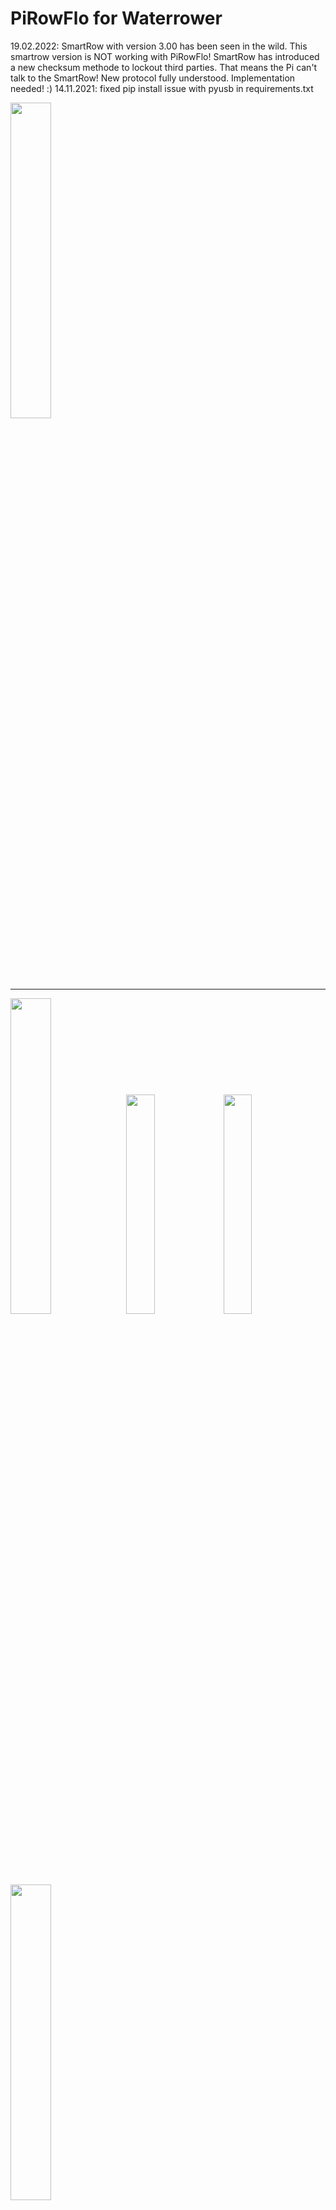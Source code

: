 # PiRowFlo for Waterrower


19.02.2022: SmartRow with version 3.00 has been seen in the wild. This smartrow version is NOT working with PiRowFlo! SmartRow has introduced a new checksum methode to lockout third parties. That means the Pi can't talk to the SmartRow! New protocol fully understood. Implementation needed! :)
14.11.2021: fixed pip install issue with pyusb in requirements.txt

<img src="docs/logo/PIROWFLO2.png" width=36% height=36%>

---- 

<img src="docs/Hardware/IMG_20210104_155432.jpg" width=36% height=36%> <img src="docs/Hardware/Selection_015.png" width=30% height=30%> <img src="docs/Hardware/SmartRow.png" width=30% height=30%>


<img src="docs/Screen/screenPiRowFlo.gif" width=36% height=36%>

Read the LICENCE first, by using this software you agree to the licence. 


## News 13.02.2021 

- Case is still in Prototype stage 


## Supported Apps S4 Monitor (23.02.2021)

|        | Kinomap (BLE) | Cityrowgo (BLE)      | waterrower connect (BLE)   | Coxswain (BLE) 7.9 or higher | Holofit| 
|:------:|:------:       |:------------:      |:-----:                     |:-------:                     |:-------:     
|Android | test pending  | :heavy_check_mark: | devs need to update app                  | :heavy_check_mark:           |  :heavy_check_mark:           |
|iOS     | test pending  | :heavy_check_mark: | :heavy_check_mark:         |  -                           | :heavy_check_mark:           |

## Supported Apps SmartRow (23.02.2021)

|        | Kinomap (BLE) | Cityrowgo (BLE)      | waterrower connect (BLE)   | Coxswain (BLE) 7.9 or higher |Holofit | 
|:------:|:------:       |:------------:      |:-----:                     |:-------:                     |:-------:  |
|Android | test pending  | test pending | devs need to update app                   | :heavy_check_mark:           |  :heavy_check_mark:           |
|iOS     | test pending  | :heavy_check_mark:   | :heavy_check_mark:         |  -                           | :heavy_check_mark:           |


## Supported Watches (14.01.2021)

|   Watch model     |  Navtive rowing App  | ErgIQ|
|:------:|:------: |:------: |
| Fenix 6 | :heavy_check_mark:  | currently not|


## Project Overview



## Features

- Read Serial Waterrower Data to the Pi
- Read SmartRow data to the Pi via bluetooth (for pi 3,4 and Zero W internal bluetooth + USB Bluetooth dongle needed - 
  for pi 1,2,3 without internal bluetooth 2 USB bluetooth dongle from different brands are needed)
- Send Waterrower Data from the Pi over Bluetooth (Build-in or USB-dongle) 
- Send Waterrower Data from the Pi over Ant+ via Ant+ dongle 



## Motivation

I wanted to have the ability to use the Android App Coxswain and also my Garmin smartwatch. Therefore, I though
why not connect the Waterrower via USB to a Raspberry pi and let the Raspberry pi being a BLE and Ant+ transmitter. 
And wouldn't be even better if it could be control for the Webbrowser. And Last but not least, have at the 
end of the training a FIT file for Garmin connect or Strava.

With a high demand from people having the Smartrow, I thought why not trying to integrate it as input interface 
for this project. So it would be either S4 Monitor or Smartrow 

## Target of the project 

<img src="docs/Project-overview.png" width=100% height=100%>

## Requirements

### Hardware 

Bill of Material(BOM)

<img src="docs/Hardware/IMG_20210104_155452.jpg" width=50% height=50%>

| **Item for Raspberry pi 1,2,3**| 
|------|
| Raspberry Pi || 
| Micro SD card || 
| Mini USB to USB typ A ||  
| Bluetooth USB dongle (not 5.0) (LogiLink BT0015) || 
| Micro USB to Typ A || 
| 5V USB power supply 2A ||
| **for Ant+ addition** || 
| Ant+ dongle (avoid CYCPLUS) ||
| **for Smartrow** || 
| Bluetooth USB dongle (not 5.0) (LogiLink BT0015) || 
| Bluetooth USB dongle (not 5.0) (Mandatory to be different brand)

| **Item for Raspberry pi 3,4**| 
|------|
| Raspberry Pi || 
| Micro SD card || 
| Mini USB to USB typ A ||
| 5V USB power supply 2A ||
| **for Ant+ addition** || 
| Ant+ dongle (avoid CYCPLUS) ||
| **for Smartrow** || 
| Bluetooth USB dongle (not 5.0) (LogiLink BT0015) || 
| ~~Bluetooth USB dongle (not 5.0) (Mandatory to be different brand)~~



<img src="docs/Hardware/IMG_20210104_155756.jpg" width=50% height=50%>

| **Item for Raspberry pi Zero W** | 
|------|
| Raspberry Pi Zero W || 
| Micro SD card || 
| Mini USB to Micro USB || 
| 5V USB power supply 2A ||
| **for Ant+ addition**  || 
| Ant+ dongle (avoid CYCPLUSe) ||
| Micro USB to USB Hub || 
| **for Smartrow** || 
| Bluetooth USB dongle (not 5.0) (LogiLink BT0015) || 
| ~~Bluetooth USB dongle (not 5.0) (Mandatory to be different brand)~~


<img src="docs/Hardware/IMG_20210104_155825.jpg" width=50% height=50%>



I would recommend buying the Raspberry pi in a kit where most of the parts are included 

### Software 

### Installation
On a fresh installed Raspbian, git must be installed first 

    sudo apt-get install git

Clone the repo from Github: 

    git clone https://github.com/inonoob/pirowflo.git 
    
go into the folder: 

    cd pirowflo 

make install.sh executable: 

    sudo chmod +x install.sh

execute install.sh in order to setup everything: (This can take 5 - 10 min to set all up). If during the first installation
you hadn't have your Ant+ dongle. Just re-run the script and it will install the missing Ant+ and udev profiles.

    sudo ./install.sh 

Once installation and reboot complete, go into the pirowflo/src folder

    cd /home/pi/pirowflo/src

### Getting Started

Start PiRowFlo from the webserver which is available under the: 

http://"raspberry-pi-IP":9001 

<img src="docs/webserver/Selection_023.png" width=60% height=60%>

or 

Use the Screen to start PiRowFlo

<img src="docs/Screen/IMG_20210221_235228.jpg" width=60% height=60%>

or 

start PiRowFlo from console 

If the script waterrowerthreads is started with -h or --help it shows the available option for the program 


    python3 waterrowerthreads.py -h
    
    usage: waterrowerthreads.py [-h] [-i {s4,sr}] [-b] [-a]

    Python script to broadcast waterrower data over BLE and ANT

      PiRowFlo for Waterrower
                                                                 +-+
                                               XX+-----------------+
                  +-------+                 XXXX    |----|       | |
                   +-----+                XXX +----------------+ | |
                   |     |             XXX    |XXXXXXXXXXXXXXXX| | |
    +--------------X-----X----------+XXX+------------------------+-+
    |                                                              |
    +--------------------------------------------------------------+

    To begin choose an interface from where the data will be taken from either the 
    S4 Monitor connected via USB or the smartrow pulley via bluetooth low energy
    
    Then select which broadcast methode will be used. Bluetooth low energy or Ant+ or both.
    
    e.g. use the S4 connected via USB and broadcast data over bluetooth and Ant+
    
    python3 waterrowerthreads.py -i s4 -b -a
    
    optional arguments:
      -h, --help            show this help message and exit
      -i {s4,sr}, --interface {s4,sr}
                            choose  Waterrower interface S4 monitor: s4 or Smartrow: sr
      -b, --blue            Broadcast Waterrower data over bluetooth low energy
      -a, --antfe           Broadcast Waterrower data over Ant+




For example if the Waterrower should send data over Bluetooth and ANT 

    python3 waterrowerthreads.py -i s4 -b -a 

## Manual update 

The PiRowFlo autoupdate function is not yet implemented. Therefore, we recommend to perform the update as follows: 

    git pull https://github.com/inonoob/pirowflo.git 

And then start the installation script again

    sudo ./install.sh 

## FAQ 

---

I got the error: 

    serial open error waiting

if that is the case, check if your $USER belongs to the group "dialout"

    pi@raspberrypi:/dev $ groups
    pi adm dialout cdrom sudo audio video plugdev games users input netdev gpio i2c spi

if you don't see the "dialout", then your $USER needs to be add to this group 

    sudo usermod -a -G dialout $USER 

Then you need to log out or reboot that it takes effect. 

---

I can't connect with the app Coxswain: 

It is only working with Coxswain version higher 7.9. as the low version haven't the improved connectivity code for 
bluetooth. 

--- 

If you see this kind of error in the console you

    2021-01-16 19:59:14,341 - fakesmartrowble - CRITICAL - Failed to register advertisement: org.bluez.Error.Failed: Failed to register advertisement
    Exception in thread Thread-2:
    Traceback (most recent call last):
      File "/usr/lib/python3.7/threading.py", line 917, in _bootstrap_inner
        self.run()
      File "/usr/lib/python3.7/threading.py", line 865, in run
        self._target(*self._args, **self._kwargs)
      File "fakesmartrowthreads.py", line 51, in FakeSmartRowBLE
        FakeSmartRowBLE()
    TypeError: 'NoneType' object is not callable

That means what a client is still connect with the Raspberry pi and must be disconnect first before restarting the 
service. So check on your smartphone or tablet is a connection is still active. The simplest thing to fix is to close
the app and then try again. 

---

if you see this kind of error in the console: 

    pi@raspberrypi:~/pirowflo/src $ python3 waterrowerthreads.py -i s4 -b -a 
    2021-02-15 06:57:00,481 - __main__ - INFO - inferface S4 monitor will be used for data input
    2021-02-15 06:57:00,489 - __main__ - INFO - Waterrower Interface started
    2021-02-15 06:57:00,491 - __main__ - INFO - no interface selected
    2021-02-15 06:57:00,504 - __main__ - INFO - Start BLE Advertise and BLE GATT Server
    2021-02-15 06:57:00,528 - __main__ - INFO - Start Ant and start broadcast data
    start search for dongle
    2021-02-15 06:57:00,585 - dbus.proxies - ERROR - Introspect error on :1.5:/: dbus.exceptions.DBusException: org.freedesktop.DBus.Error.AccessDenied: Rejected send message, 2 matched rules; type="method_call", sender=":1.15" (uid=1000 pid=627 comm="python3 waterrowerthreads.py -i s4 -b -a ") interface="org.freedesktop.DBus.Introspectable" member="Introspect" error name="(unset)" requested_reply="0" destination=":1.5" (uid=0 pid=369 comm="/usr/lib/bluetooth/bluetoothd ")
    2021-02-15 06:57:00,985 - waterrowerinterface - WARNING - port not found retrying in 5s
    Exception in thread Thread-4:


that means that the current user is not in the group "bluetooth". The used to be a bug in the install.sh. But you can
also add it manually with the following command: 

    sudo usermod -a -G bluetooth pi 

This command run as sudo will add the user "pi" to the group "bluetooth". Then reboot in order to take effect.  This should fix the issue. 

In order to check if it had worked, use the following command: 

    pi@raspberrypi:~/pirowflo $ groups
    pi adm dialout cdrom sudo audio video plugdev games users input netdev bluetooth gpio i2c spi


--- 

If you can connect to the PI with your third party app and don't get any data also don't get any data to your watch via ant+ then there is 
a high chance that the connection between S4 Monitor and the Rasbperry pi is not working correctly. 

- Check if you have heard the reset "BEEP" from the S4 Monitor. If not that means that the connection is not correct
  try to unplug and replug it in. 
- Check the usb cable first. Try a different one. Cheap one tend to break as you need to plug and unplug it. 

## Parts of the code based on following Repos:

- [Link to repo](https://github.com/bfritscher/waterrower) base code used to get the Waterrower Data over USB Interface 
- [Link to repo](https://github.com/PunchThrough/espresso-ble) base code for the BLE GATT server and Advertiser example which
is self based on the Bluez Gatt server example
- [Link to repo](https://github.com/WouterJD/FortiusANT) base code for the Ant+ part used for this project
- [Link to repo](https://github.com/techdiem/RasPi-OLED-Menu) base code for the Screen part used for this project

Those Repos with some of their code are used as  base code 
which then have been rewritten to meet the requirements of this project. 
